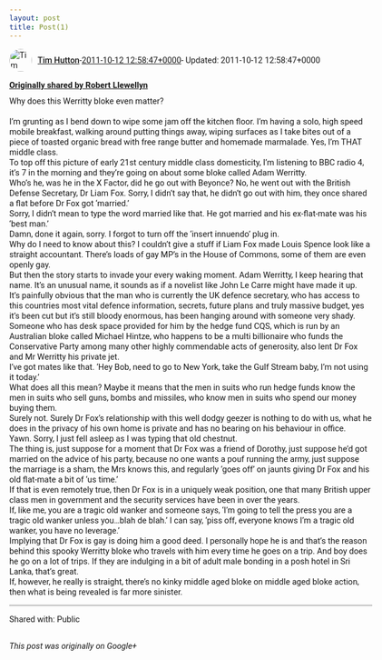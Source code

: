 ```yaml
---
layout: post
title: Post(1)
---
```


<html><head><meta charset="utf-8"><title>Google+ post</title><style>body {font: 11pt Roboto, Arial, sans-serif; max-width: 640px; margin: 24px;}.author-photo {border-radius: 50%; margin-right: 10px; width: 40px;}.author {font-weight: 500;}.main-content {margin: 15px 0 15px;}.post-title {font-weight: bold;}.location {display: block; margin-top: 15px;}.location img {float: left; margin-right: 5px; width: 20px;}.media-link {display: inline-block; max-width: 100%; vertical-align: top;}.media-link p {margin-top: 5px; max-height: 4em; overflow: scroll;}.media {max-height: 100vh; max-width: 100%;}.video-placeholder {background: black; display: flex; height: 300px; max-width: 100%; width: 640px;}.play-icon {border-bottom: 30px solid transparent; border-left: 50px solid white; border-top: 30px solid transparent; color: white; margin: auto;}.album {max-height: 800px; overflow: scroll; width: calc(100vw - 48px);}.album .media-link {margin-right: 5px; max-width: 250px;}.album .media {max-height: 250px;}.link-embed {border-top: 1px solid lightgrey; display: block; margin-top: 20px;}.link-embed img {max-width: 100%;}.inline-link-embed {display: block;}.inline-link-embed img {vertical-align: middle;}.link-title {display: inline-block; font-size: medium; font-weight: 300; padding-left: 1em;}.reshare-attribution {display: block; font-weight: bold; margin-bottom: 10px;}.poll-image {margin-bottom: 5px; max-height: 300px; max-width: 500px;}.poll-choice {align-items: center; display: flex; margin-bottom: 5px; max-width: 500px;}.poll-choice-percentage {background-color: lightblue; height: 100%; left: 0; position: absolute; z-index: -1;}.poll-choice-selected {margin-right: 5px;}.poll-choice-results {border: 1px solid lightgray; border-radius: 5px; display: flex; line-height: 40px; overflow: hidden; padding: 0 8px; position: relative;}.poll-choice-results, .poll-choice-description {flex-grow: 1; margin-right: 10px;}.poll-choice-image {width: 100%;}.poll-choice-image, .poll-choice-image img {max-height: 40px; max-width: 100px;}.poll-choice-votes {max-height: 100px; overflow: auto;}.plus-entity-embed {color: black; display: block; text-decoration: none;}.plus-entity-embed-cover-photo {max-height: 300px; max-width: 100%;}.plus-entity-embed-info {padding: 0 1em 1em;}.plus-entity-embed-info h2 {font-weight: 500; margin: 10px 0;}.plus-entity-embed-info p {font-size: small; margin: 0;}.collection-owner-avatar {border-radius: 50%; border: 2px solid white; height: 40px; margin-top: -22px;}.visibility {padding: 1em 0; border-top: 1px solid grey;}.post-activity {padding: 1em 0; border-top: 1px solid grey;}.comments {border-top: 1px solid gray; padding-top: 1em;}.comment + .comment {margin-top: 1em;}.comment .media-link, .comment .inline-link-embed {margin-top: 5px;}</style></head><body><div style="margin-bottom:1em;"><div style="display:flex; align-items:center"><img class="author-photo" src="https://lh4.googleusercontent.com/-epo4ZZKNqEw/AAAAAAAAAAI/AAAAAAAAVSU/qu3LpcHEnoQ/s64-c/photo.jpg" alt="Tim Hutton"><a href="https://plus.google.com/+TimHutton" target="_blank" class="author">Tim Hutton</a> - <a target="_blank" href="https://plus.google.com/+TimHutton/posts/GQKoWfiivzE">2011-10-12 12:58:47+0000</a><span> - Updated: 2011-10-12 12:58:47+0000</span></div><div class="main-content"></div><div><a target="_blank" href="https://plus.google.com/+RobertLlewellyn/posts/YAaeYn1qB8S" class="reshare-attribution">Originally shared by Robert Llewellyn</a>Why does this Werritty bloke even matter?<br><br>I’m grunting as I bend down to wipe some jam off the kitchen floor. I’m having a solo, high speed mobile breakfast, walking around putting things away, wiping surfaces as I take bites out of a piece of toasted organic bread with free range butter and homemade marmalade. Yes, I’m THAT middle class.<br>To top off this picture of early 21st century middle class domesticity, I’m listening to BBC radio 4, it’s 7 in the morning and they’re going on about some bloke called Adam Werritty.<br>Who’s he, was he in the X Factor, did he go out with Beyonce? No, he went out with the British Defense Secretary, Dr Liam Fox. Sorry, I didn’t say that, he didn’t go out with him, they once shared a flat before Dr Fox got ‘married.’<br>Sorry, I didn’t mean to type the word married like that.  He got married and his ex-flat-mate was his ‘best man.’<br>Damn, done it again, sorry. I forgot to turn off the ‘insert innuendo’ plug in.<br>Why do I need to know about this? I couldn’t give a stuff if Liam Fox made Louis Spence look like a straight accountant. There’s loads of gay MP’s in the House of Commons, some of them are even openly gay.<br>But then the story starts to invade your every waking moment. Adam Werritty, I keep hearing that name. It’s an unusual name, it sounds as if a novelist like John Le Carre might have made it up. <br>It’s painfully obvious that the man who is currently the UK defence secretary, who has access to this countries most vital defence information, secrets, future plans and truly massive budget, yes it’s been cut but it’s still bloody enormous, has been hanging around with someone very shady.<br>Someone who has desk space provided for him by the hedge fund CQS, which is run by an Australian bloke called Michael Hintze, who happens to be a multi billionaire who funds the Conservative Party among many other highly commendable acts of generosity, also lent Dr Fox and Mr Werritty his private jet.<br>I’ve got mates like that. ‘Hey Bob, need to go to New York, take the Gulf Stream baby, I’m not using it today.’<br> What does all this mean? Maybe it means that the men in suits who run hedge funds know the men in suits who sell guns, bombs and missiles, who know men in suits who spend our money buying them.<br>Surely not. Surely Dr Fox’s relationship with this well dodgy geezer is nothing to do with us, what he does in the privacy of his own home is private and has no bearing on his behaviour in office.<br>Yawn. Sorry, I just fell asleep as I was typing that old chestnut. <br>The thing is, just suppose for a moment that Dr Fox was a friend of Dorothy,  just suppose he’d got married on the advice of his party, because no one wants a pouf running the army, just suppose the marriage is a sham, the Mrs knows this, and regularly ‘goes off’ on jaunts giving Dr Fox and his old flat-mate a bit of ‘us time.’<br>If that is even remotely true, then Dr Fox is in a uniquely weak position, one that many British upper class men in government and the security services have been in over the years.<br>If, like me, you are a tragic old wanker and someone says, ‘I’m going to tell the press you are a tragic old wanker unless you…blah de blah.’ I can say, ‘piss off, everyone knows I’m a tragic old wanker, you have no leverage.’<br>Implying that Dr Fox is gay is doing him a good deed. I personally hope he is and that’s the reason behind this spooky Werritty bloke who travels with him every time he goes on a trip. And boy does he go on a lot of trips. If they are indulging in a bit of adult male bonding in a posh hotel in Sri Lanka, that’s great.<br>If, however, he really is straight, there’s no kinky middle aged bloke on middle aged bloke action, then what is being revealed is far more sinister.</div></div><div class="visibility">Shared with: Public</div></body></html>

<i>This post was originally on Google+</i>